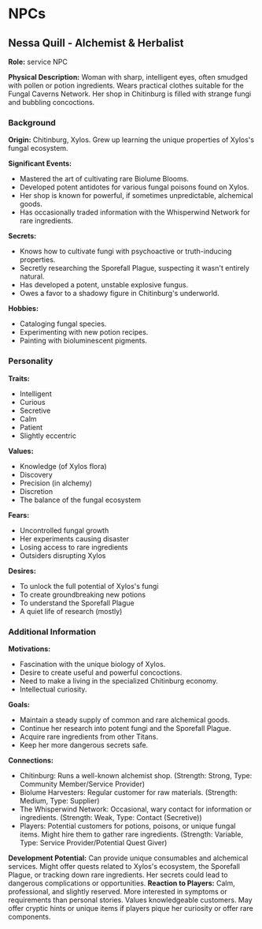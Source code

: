 # NPCs

## Nessa Quill - Alchemist & Herbalist
**Role:** service NPC

**Physical Description:** Woman with sharp, intelligent eyes, often smudged with pollen or potion ingredients. Wears practical clothes suitable for the Fungal Caverns Network. Her shop in Chitinburg is filled with strange fungi and bubbling concoctions.

### Background
**Origin:** Chitinburg, Xylos. Grew up learning the unique properties of Xylos's fungal ecosystem.

**Significant Events:**
- Mastered the art of cultivating rare Biolume Blooms.
- Developed potent antidotes for various fungal poisons found on Xylos.
- Her shop is known for powerful, if sometimes unpredictable, alchemical goods.
- Has occasionally traded information with the Whisperwind Network for rare ingredients.

**Secrets:**
- Knows how to cultivate fungi with psychoactive or truth-inducing properties.
- Secretly researching the Sporefall Plague, suspecting it wasn't entirely natural.
- Has developed a potent, unstable explosive fungus.
- Owes a favor to a shadowy figure in Chitinburg's underworld.

**Hobbies:**
- Cataloging fungal species.
- Experimenting with new potion recipes.
- Painting with bioluminescent pigments.

### Personality
**Traits:**
- Intelligent
- Curious
- Secretive
- Calm
- Patient
- Slightly eccentric

**Values:**
- Knowledge (of Xylos flora)
- Discovery
- Precision (in alchemy)
- Discretion
- The balance of the fungal ecosystem

**Fears:**
- Uncontrolled fungal growth
- Her experiments causing disaster
- Losing access to rare ingredients
- Outsiders disrupting Xylos

**Desires:**
- To unlock the full potential of Xylos's fungi
- To create groundbreaking new potions
- To understand the Sporefall Plague
- A quiet life of research (mostly)

### Additional Information
**Motivations:**
- Fascination with the unique biology of Xylos.
- Desire to create useful and powerful concoctions.
- Need to make a living in the specialized Chitinburg economy.
- Intellectual curiosity.

**Goals:**
- Maintain a steady supply of common and rare alchemical goods.
- Continue her research into potent fungi and the Sporefall Plague.
- Acquire rare ingredients from other Titans.
- Keep her more dangerous secrets safe.

**Connections:**
- Chitinburg: Runs a well-known alchemist shop. (Strength: Strong, Type: Community Member/Service Provider)
- Biolume Harvesters: Regular customer for raw materials. (Strength: Medium, Type: Supplier)
- The Whisperwind Network: Occasional, wary contact for information or ingredients. (Strength: Weak, Type: Contact (Secretive))
- Players: Potential customers for potions, poisons, or unique fungal items. Might hire them to gather rare ingredients. (Strength: Variable, Type: Service Provider/Potential Quest Giver)

**Development Potential:** Can provide unique consumables and alchemical services. Might offer quests related to Xylos's ecosystem, the Sporefall Plague, or tracking down rare ingredients. Her secrets could lead to dangerous complications or opportunities.
**Reaction to Players:** Calm, professional, and slightly reserved. More interested in symptoms or requirements than personal stories. Values knowledgeable customers. May offer cryptic hints or unique items if players pique her curiosity or offer rare components.

